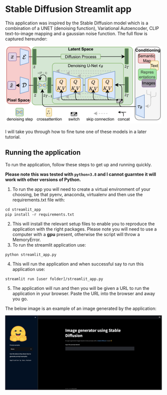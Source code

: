 # Stable Diffusion Streamlit app

This application was inspired by the Stable Diffusion model which is a combination of a UNET (denoising function), Variational Autoencoder, CLIP text-to-image mapping and a gaussian noise function. The full flow is captured hereunder: 

![](fig/stable_diffusion_model.png)

I will take you through how to fine tune one of these models in a later tutorial.

## Running the application

To run the application, follow these steps to get up and running quickly. 

**Please note this was tested with `python=3.8` and I cannot guarntee it will work with other versions of Python.** 

1. To run the app you will need to create a virtual environment of your choosing, be that pyenv, anaconda, virtualenv and then use the requirements.txt file with: 

```
cd streamlit_app
pip install -r requirements.txt
```
2. This will install the relevant setup files to enable you to reproduce the application with the right packages. Please note you will need to use a computer with a **gpu** present, otherwise the script will throw a MemoryError.
3. To run the streamlit application use:

```
python streamlit_app.py
```
4. This will run the application and when successful say to run this application use:

```
streamlit run [user folder]/streamlit_app.py
```
5. The application will run and then you will be given a URL to run the application in your browser. Paste the URL into the browser and away you go. 

The below image is an example of an image generated by the application:

![](fig/image_generator.gif)

